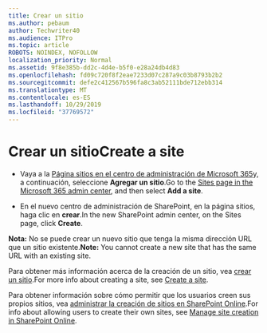 ```yaml
---
title: Crear un sitio
ms.author: pebaum
author: Techwriter40
ms.audience: ITPro
ms.topic: article
ROBOTS: NOINDEX, NOFOLLOW
localization_priority: Normal
ms.assetid: 9f8e385b-dd2c-4d4e-b5f0-e28a24db4d83
ms.openlocfilehash: fd09c720f8f2eae7233d07c287a9c03b8793b2b2
ms.sourcegitcommit: defe2c412567b596fa8c3ab52111bde712ebb314
ms.translationtype: MT
ms.contentlocale: es-ES
ms.lasthandoff: 10/29/2019
ms.locfileid: "37769572"
---
```

# <a name="create-a-site"></a><span data-ttu-id="acab0-102">Crear un sitio</span><span class="sxs-lookup"><span data-stu-id="acab0-102">Create a site</span></span>

- <span data-ttu-id="acab0-103">Vaya a la [Página sitios en el centro de administración de Microsoft 365](https://portal.office.com/adminportal/home#/SitesList)y, a continuación, seleccione **Agregar un sitio**.</span><span class="sxs-lookup"><span data-stu-id="acab0-103">Go to the [Sites page in the Microsoft 365 admin center](https://portal.office.com/adminportal/home#/SitesList), and then select **Add a site**.</span></span> 
    
- <span data-ttu-id="acab0-104">En el nuevo centro de administración de SharePoint, en la página sitios, haga clic en **crear**.</span><span class="sxs-lookup"><span data-stu-id="acab0-104">In the new SharePoint admin center, on the Sites page, click **Create**.</span></span> 
    
<span data-ttu-id="acab0-105">**Nota:** No se puede crear un nuevo sitio que tenga la misma dirección URL que un sitio existente.</span><span class="sxs-lookup"><span data-stu-id="acab0-105">**Note:** You cannot create a new site that has the same URL with an existing site.</span></span> 
  
<span data-ttu-id="acab0-106">Para obtener más información acerca de la creación de un sitio, vea [crear un sitio](https://go.microsoft.com/fwlink/?linkid=866295).</span><span class="sxs-lookup"><span data-stu-id="acab0-106">For more info about creating a site, see [Create a site](https://go.microsoft.com/fwlink/?linkid=866295).</span></span>
  
<span data-ttu-id="acab0-107">Para obtener información sobre cómo permitir que los usuarios creen sus propios sitios, vea [administrar la creación de sitios en SharePoint Online](https://go.microsoft.com/fwlink/?linkid=866296).</span><span class="sxs-lookup"><span data-stu-id="acab0-107">For info about allowing users to create their own sites, see [Manage site creation in SharePoint Online](https://go.microsoft.com/fwlink/?linkid=866296).</span></span>
  

